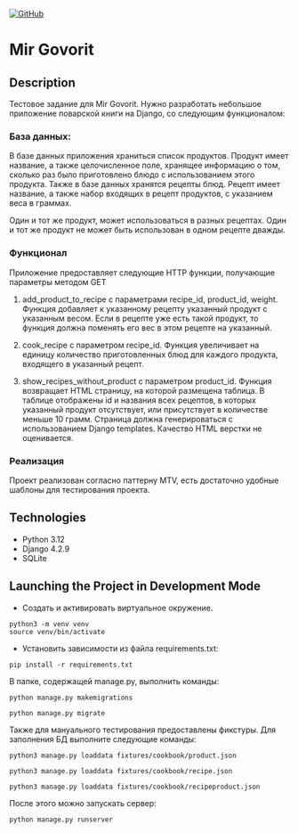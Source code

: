 [![GitHub](https://img.shields.io/badge/GitHub-Kirill--Svitsov-blue)](https://github.com/Kirill-Svitsov)
# Mir Govorit

## Description
Тестовое задание для Mir Govorit.
Нужно разработать небольшое приложение поварской книги на Django, со следующим функционалом:

 

### База данных:

В базе данных приложения храниться список продуктов. Продукт имеет название, а также целочисленное поле, хранящее информацию о том, сколько раз было приготовлено блюдо с использованием этого продукта. Также в базе данных хранятся рецепты блюд. Рецепт имеет название, а также набор входящих в рецепт продуктов, с указанием веса в граммах.

Один и тот же продукт, может использоваться в разных рецептах. Один и тот же продукт не может быть использован в одном рецепте дважды.

 

### Функционал
Приложение предоставляет следующие HTTP функции, получающие параметры методом GET

1) add_product_to_recipe с параметрами recipe_id, product_id, weight. Функция добавляет к указанному рецепту указанный продукт с указанным весом. Если в рецепте уже есть такой продукт, то функция должна поменять его вес в этом рецепте на указанный.

2) cook_recipe c параметром recipe_id. Функция увеличивает на единицу количество приготовленных блюд для каждого продукта, входящего в указанный рецепт.

3) show_recipes_without_product с параметром product_id. Функция возвращает HTML страницу, на которой размещена таблица. В таблице отображены id и названия всех рецептов, в которых указанный продукт отсутствует, или присутствует в количестве меньше 10 грамм. Страница должна генерироваться с использованием Django templates. Качество HTML верстки не оценивается.

### Реализация
Проект реализован согласно паттерну MTV, есть достаточно удобные шаблоны для тестирования проекта.

## Technologies

- Python 3.12
- Django 4.2.9
- SQLite

## Launching the Project in Development Mode

- Создать и активировать виртуальное окружение.
```
python3 -m venv venv
source venv/bin/activate
```
- Установить зависимости из файла requirements.txt:

```
pip install -r requirements.txt
```

В папке, содержащей manage.py, выполнить команды:
```
python manage.py makemigrations
```
```
python manage.py migrate
```
Также для мануального тестирования предоставлены фикстуры. Для заполнения БД выполните следующие команды:
```
python3 manage.py loaddata fixtures/cookbook/product.json
```
```
python3 manage.py loaddata fixtures/cookbook/recipe.json
```
```
python3 manage.py loaddata fixtures/cookbook/recipeproduct.json
```
После этого можно запускать сервер:
```
python manage.py runserver
```
